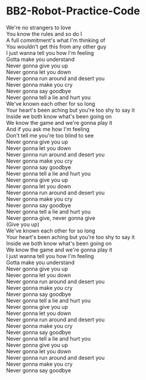 # BB2-Robot-Practice-Code

We're no strangers to love  
You know the rules and so do I  
A full commitment's what I'm thinking of  
You wouldn't get this from any other guy  
I just wanna tell you how I'm feeling  
Gotta make you understand  
Never gonna give you up  
Never gonna let you down  
Never gonna run around and desert you  
Never gonna make you cry  
Never gonna say goodbye  
Never gonna tell a lie and hurt you  
We've known each other for so long  
Your heart's been aching but you're too shy to say it  
Inside we both know what's been going on  
We know the game and we're gonna play it  
And if you ask me how I'm feeling  
Don't tell me you're too blind to see  
Never gonna give you up  
Never gonna let you down  
Never gonna run around and desert you  
Never gonna make you cry  
Never gonna say goodbye  
Never gonna tell a lie and hurt you  
Never gonna give you up  
Never gonna let you down  
Never gonna run around and desert you  
Never gonna make you cry  
Never gonna say goodbye  
Never gonna tell a lie and hurt you  
Never gonna give, never gonna give  
(Give you up)  
We've known each other for so long  
Your heart's been aching but you're too shy to say it  
Inside we both know what's been going on  
We know the game and we're gonna play it  
I just wanna tell you how I'm feeling  
Gotta make you understand  
Never gonna give you up  
Never gonna let you down  
Never gonna run around and desert you  
Never gonna make you cry  
Never gonna say goodbye  
Never gonna tell a lie and hurt you  
Never gonna give you up  
Never gonna let you down  
Never gonna run around and desert you  
Never gonna make you cry  
Never gonna say goodbye  
Never gonna tell a lie and hurt you  
Never gonna give you up  
Never gonna let you down  
Never gonna run around and desert you  
Never gonna make you cry  
Never gonna say goodbye  
